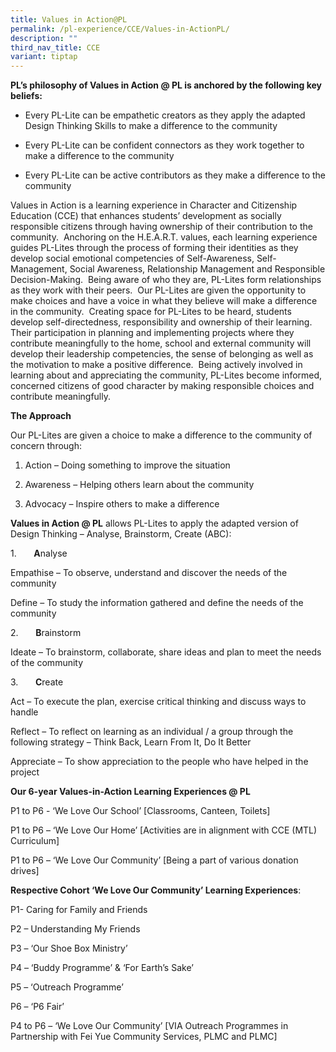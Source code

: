 ```yaml
---
title: Values in Action@PL
permalink: /pl-experience/CCE/Values-in-ActionPL/
description: ""
third_nav_title: CCE
variant: tiptap
---
```

<p><strong>PL’s philosophy of Values in Action @ PL is anchored by the following key beliefs:</strong>
</p>
<ul data-tight="true" class="tight">
<li>
<p>Every PL-Lite can be empathetic creators as they apply the adapted Design
Thinking Skills to make a difference to the community</p>
</li>
<li>
<p>Every PL-Lite can be confident connectors as they work together to make
a difference to the community</p>
</li>
<li>
<p>Every PL-Lite can be active contributors as they make a difference to
the community</p>
</li>
</ul>
<p>Values in Action is a learning experience in Character and Citizenship
Education (CCE) that enhances students’ development as socially responsible
citizens through having ownership of their contribution to the community.&nbsp;
Anchoring on the H.E.A.R.T. values, each learning experience guides PL-Lites
through the process of forming their identities as they develop social
emotional competencies of Self-Awareness, Self-Management, Social Awareness,
Relationship Management and Responsible Decision-Making.&nbsp; Being aware
of who they are, PL-Lites form relationships as they work with their peers.&nbsp;
Our PL-Lites are given the opportunity to make choices and have a voice
in what they believe will make a difference in the community.&nbsp; Creating
space for PL-Lites to be heard, students develop self-directedness, responsibility
and ownership of their learning.&nbsp; Their participation in planning
and implementing projects where they contribute meaningfully to the home,
school and external community will develop their leadership competencies,
the sense of belonging as well as the motivation to make a positive difference.&nbsp;
Being actively involved in learning about and appreciating the community,
PL-Lites become informed, concerned citizens of good character by making
responsible choices and contribute meaningfully.</p>
<p><strong>The Approach</strong>
</p>
<p>Our PL-Lites are given a choice to make a difference to the community
of concern through:</p>
<ol data-tight="true" class="tight">
<li>
<p>Action – Doing something to improve the situation</p>
</li>
<li>
<p>Awareness – Helping others learn about the community</p>
</li>
<li>
<p>Advocacy – Inspire others to make a difference</p>
</li>
</ol>
<p><strong>Values in Action @ PL</strong> allows PL-Lites to apply the adapted
version of Design Thinking – Analyse, Brainstorm, Create (ABC):</p>
<p>1.&nbsp;&nbsp;&nbsp;&nbsp;&nbsp;&nbsp; <strong>A</strong>nalyse</p>
<p>Empathise – To observe, understand and discover the needs of the community</p>
<p>Define – To study the information gathered and define the needs of the
community</p>
<p>2.&nbsp;&nbsp;&nbsp;&nbsp;&nbsp;&nbsp; <strong>B</strong>rainstorm</p>
<p>Ideate – To brainstorm, collaborate, share ideas and plan to meet the
needs of the community</p>
<p>3.&nbsp;&nbsp;&nbsp;&nbsp;&nbsp;&nbsp; <strong>C</strong>reate</p>
<p>Act – To execute the plan, exercise critical thinking and discuss ways
to handle</p>
<p>Reflect – To reflect on learning as an individual / a group through the
following strategy – Think Back, Learn From It, Do It Better</p>
<p>Appreciate – To show appreciation to the people who have helped in the
project</p>
<p></p>
<p><strong>Our 6-year Values-in-Action Learning Experiences @ PL</strong>
</p>
<p>P1 to P6 - ‘We Love Our School’ [Classrooms, Canteen, Toilets]</p>
<p>P1 to P6 – ‘We Love Our Home’ [Activities are in alignment with CCE (MTL)
Curriculum]</p>
<p>P1 to P6 – ‘We Love Our Community’ [Being a part of various donation drives]</p>
<p><strong>Respective Cohort ‘We Love Our Community’ Learning Experiences</strong>:</p>
<p>P1- Caring for Family and Friends</p>
<p>P2 – Understanding My Friends</p>
<p>P3 – ‘Our Shoe Box Ministry’</p>
<p>P4 – ‘Buddy Programme’ &amp; ‘For Earth’s Sake’</p>
<p>P5 – ‘Outreach Programme’</p>
<p>P6 – ‘P6 Fair’</p>
<p>P4 to P6 – ‘We Love Our Community’ [VIA Outreach Programmes in Partnership
with Fei Yue Community Services, PLMC and PLMC]</p>
<p></p>